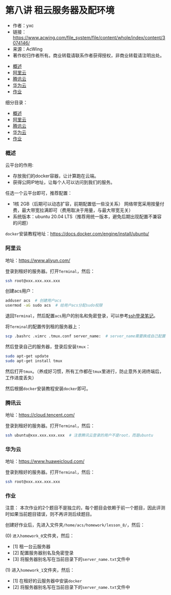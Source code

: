 # 第八讲 租云服务器及配环境

- 作者：yxc
- 链接：https://www.acwing.com/file_system/file/content/whole/index/content/3074146/
- 来源：AcWing
- 著作权归作者所有。商业转载请联系作者获得授权，非商业转载请注明出处。

<!-- @import "[TOC]" {cmd="toc" depthFrom=3 depthTo=3 orderedList=false} -->

<!-- code_chunk_output -->

- [概述](#概述)
- [阿里云](#阿里云)
- [腾讯云](#腾讯云)
- [华为云](#华为云)
- [作业](#作业)

<!-- /code_chunk_output -->

细分目录：

<!-- @import "[TOC]" {cmd="toc" depthFrom=3 depthTo=4 orderedList=false} -->

<!-- code_chunk_output -->

- [概述](#概述)
- [阿里云](#阿里云)
- [腾讯云](#腾讯云)
- [华为云](#华为云)
- [作业](#作业)

<!-- /code_chunk_output -->

### 概述

云平台的作用:
- 存放我们的docker容器，让计算跑在云端。
- 获得公网IP地址，让每个人可以访问到我们的服务。

任选一个云平台即可，推荐配置：
- 1核 2GB（后期可以动态扩容，前期配置低一些没关系）
网络带宽采用按量付费，最大带宽拉满即可（费用取决于用量，与最大带宽无关）
- 系统版本：ubuntu 20.04 LTS（推荐用统一版本，避免后期出现配置不兼容的问题）

`docker`安装教程地址：https://docs.docker.com/engine/install/ubuntu/

### 阿里云

地址：https://www.aliyun.com/

登录到租好的服务器。打开`Terminal`，然后：

```bash
ssh root@xxx.xxx.xxx.xxx
```

创建acs用户：

```bash
adduser acs  # 创建用户acs
usermod -aG sudo acs  # 给用户acs分配sudo权限
```

退回`Terminal`，然后配置`acs`用户的别名和免密登录，可以参考[ssh登录笔记](./04.md)。

将`Terminal`的配置传到租的服务器上：

```bash
scp .bashrc .vimrc .tmux.conf server_name:  # server_name需要换成自己配置的别名
```

然后登录自己的服务器，登录后安装`tmux`：

```bash
sudo apt-get update
sudo apt-get install tmux
```

然后打开`tmux`。（养成好习惯，所有工作都在`tmux`里进行，防止意外关闭终端后，工作进度丢失）

然后根据`docker`安装教程安装`docker`即可。

### 腾讯云

地址：https://cloud.tencent.com/

登录到租好的服务器。打开`Terminal`，然后：

```bash
ssh ubuntu@xxx.xxx.xxx.xxx  # 注意腾讯云登录的用户不是root，而是ubuntu
```

### 华为云

地址：https://www.huaweicloud.com/

登录到租好的服务器。打开`Terminal`，然后：

```bash
ssh root@xxx.xxx.xxx.xxx
```

### 作业

注意： 本次作业的2个题目不是独立的，每个题目会依赖于前一个题目，因此评测时如果当前题目错误，则不再评测后续题目。

创建好作业后，先进入文件夹`/home/acs/homework/lesson_8/`，然后：

(0) `进入homework_0`文件夹，然后：
- [1] 租一台云服务器
- [2] 配置服务器别名及免密登录
- [3] 将服务器别名写在当前目录下的`server_name.txt`文件中

(1) 进入`homework_1`文件夹，然后：
- [1] 在租好的云服务器中安装`docker`
- [2] 将服务器别名写在当前目录下的`server_name.txt`文件中
